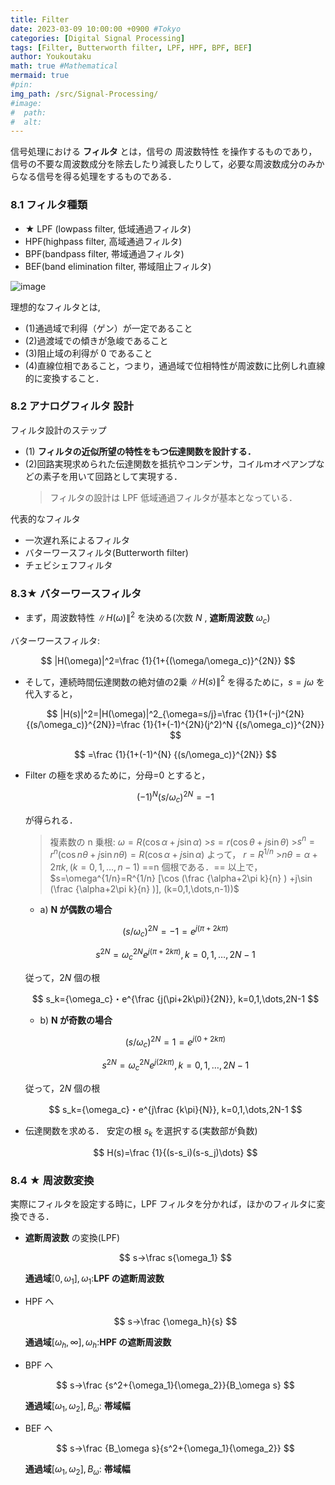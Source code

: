```yaml
---
title: Filter
date: 2023-03-09 10:00:00 +0900 #Tokyo
categories: [Digital Signal Processing]
tags: [Filter, Butterworth filter, LPF, HPF, BPF, BEF]
author: Youkoutaku
math: true #Mathematical
mermaid: true
#pin:
img_path: /src/Signal-Processing/
#image:
#  path:
#  alt:
---
```


信号処理における **フィルタ** とは，信号の 周波数特性 を操作するものであり，信号の不要な周波数成分を除去したり減衰したりして，必要な周波数成分のみからなる信号を得る処理をするものである．

### 8.1 フィルタ種類

- ★ LPF (lowpass filter, 低域通過フィルタ)
- HPF(highpass filter, 高域通過フィルタ)
- BPF(bandpass filter, 帯域通過フィルタ)
- BEF(band elimination filter, 帯域阻止フィルタ)

![image](20230211193834.png)

理想的なフィルタとは,

- (1)通過域で利得（ゲン）が一定であること
- (2)過渡域での傾きが急峻であること
- (3)阻止域の利得が 0 であること
- (4)直線位相であること，つまり，通過域で位相特性が周波数に比例しれ直線的に変換すること．

### 8.2 アナログフィルタ 設計

フィルタ設計のステップ

- (1) **フィルタの近似所望の特性をもつ伝達関数を設計する．**
- (2)回路実現求められた伝達関数を抵抗やコンデンサ，コイルｍオペアンプなどの素子を用いて回路として実現する．
  > フィルタの設計は LPF 低域通過フィルタが基本となっている．

代表的なフィルタ

- 一次遅れ系によるフィルタ
- バターワースフィルタ(Butterworth filter)
- チェビシェフフィルタ

### 8.3★ バターワースフィルタ

- まず，周波数特性 $\|H(\omega)\|^2$ を決める(次数 $N$ , **遮断周波数** $\omega_c$)

バターワースフィルタ:

$$
|H(\omega)|^2=\frac {1}{1+{(\omega/\omega_c)}^{2N}}
$$

- そして，連続時間伝達関数の絶対値の2乗 $\|H(s)\|^2$ を得るために，$s=j\omega$ を代入すると，
   
   $$
   |H(s)|^2=|H(\omega)|^2_{\omega=s/j}=\frac {1}{1+(-j)^{2N} {(s/\omega_c)}^{2N}}=\frac {1}{1+(-1)^{2N}(j^2)^N {(s/\omega_c)}^{2N}}
   $$
   
   $$
   =\frac {1}{1+(-1)^{N} {(s/\omega_c)}^{2N}}
   $$

- Filter の極を求めるために，分母=0 とすると，
   
   $$
   (-1)^{N} {(s/\omega_c)}^{2N}=-1
   $$
   
   が得られる．
   > 複素数の n 乗根:
   > $\omega=R(\cos\alpha+j\sin\alpha)$ >$s=r(\cos\theta+j\sin\theta)$ >$s^n=r^n(\cos{n\theta}+j\sin{n\theta})=R(\cos\alpha+j\sin\alpha)$
   > よって，
   > $r=R^{1/n}$ >$n\theta=\alpha+2\pi k, (k=0,1,\dots,n-1)$
   > ==n 個根である．==
   > 以上で，
   > $s=\omega^{1/n}=R^{1/n} [\cos (\frac  {\alpha+2\pi k}{n} )  +j\sin (\frac  {\alpha+2\pi k}{n} )], (k=0,1,\dots,n-1))$

  - a) **N が偶数の場合**
  
  $$
  {(s/\omega_c)}^{2N}=-1=e^{j(\pi+2k\pi)}
  $$
  
  $$
  s^{2N}={\omega_c}^{2N}e^{j(\pi+2k\pi)}, k=0,1,\dots,2N-1
  $$
  
  従って，$2N$ 個の根
  
  $$
  s_k={\omega_c}・e^{\frac {j(\pi+2k\pi)}{2N}}, k=0,1,\dots,2N-1
  $$

  - b) **N が奇数の場合**
  
  $$
  {(s/\omega_c)}^{2N}=1=e^{j(0+2k\pi)}
  $$
  
  $$
  s^{2N}={\omega_c}^{2N}e^{j(2k\pi)}, k=0,1,\dots,2N-1
  $$
  
  従って，$2N$ 個の根
  
  $$
  s_k={\omega_c}・e^{j\frac {k\pi}{N}}, k=0,1,\dots,2N-1
  $$

- 伝達関数を求める．
   安定の根 $s_k$ を選択する(実数部が負数)
   
   $$
   H(s)=\frac {1}{(s-s_i)(s-s_j)\dots}
   $$

### 8.4 ★ 周波数変換

実際にフィルタを設定する時に，LPF フィルタを分かれば，ほかのフィルタに変換できる．

- **遮断周波数** の変換(LPF)
  
  $$
  s→\frac s{\omega_1}
  $$
  
  **通過域**$[0,\omega_1], \omega_1$:**LPF の遮断周波数**

- HPF へ
  
  $$
  s→\frac {\omega_h}{s}
  $$
  
  **通過域**$[\omega_h,\infty], \omega_h$:**HPF の遮断周波数**

- BPF へ
  
  $$
  s→\frac {s^2+{\omega_1}{\omega_2}}{B_\omega s}
  $$
  
  **通過域**$[\omega_1,\omega_2], B_\omega$: **帯域幅**

- BEF へ
  
  $$
  s→\frac {B_\omega s}{s^2+{\omega_1}{\omega_2}}
  $$
  
  **通過域**$[\omega_1,\omega_2], B_\omega$: **帯域幅**
